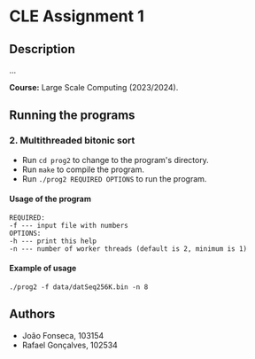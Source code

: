 # CLE Assignment 1

## Description

...

**Course:** Large Scale Computing (2023/2024).

## Running the programs

### 2. Multithreaded bitonic sort

- Run `cd prog2` to change to the program's directory.
- Run `make` to compile the program.
- Run `./prog2 REQUIRED OPTIONS` to run the program.

#### Usage of the program

```                                                                                          
REQUIRED:                                                                                                                   
-f --- input file with numbers                                                                                              
OPTIONS:                                                                                                                    
-h --- print this help                                                                                                      
-n --- number of worker threads (default is 2, minimum is 1)
```

#### Example of usage

```./prog2 -f data/datSeq256K.bin -n 8```

## Authors

- João Fonseca, 103154
- Rafael Gonçalves, 102534
